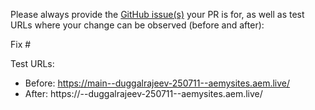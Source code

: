 Please always provide the [GitHub issue(s)](../issues) your PR is for, as well as test URLs where your change can be observed (before and after):

Fix #<gh-issue-id>

Test URLs:
- Before: https://main--duggalrajeev-250711--aemysites.aem.live/
- After: https://<branch>--duggalrajeev-250711--aemysites.aem.live/
